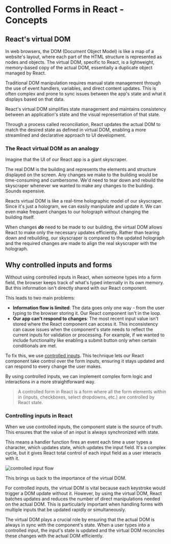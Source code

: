 # Controlled Forms in React - Concepts

## React's virtual DOM
In web browsers, the DOM (Document Object Model) is like a map of a website's layout, where each part of the HTML structure is represented as nodes and objects. The virtual DOM, specific to React, is a lightweight, memory-based copy of the actual DOM, essentially a duplicate object managed by React. 

Traditional DOM manipulation requires manual state management through the use of event handlers, variables, and direct content updates. This is often complex and prone to sync issues between the app's state and what it displays based on that data. 

React's virtual DOM simplifies state management and maintains consistency between an application's state and the visual representation of that state. 

Through a process called reconciliation, React updates the actual DOM to match the desired state as defined in virtual DOM, enabling a more streamlined and declarative approach to UI development. 

### The React virtual DOM as an analogy 
Imagine that the UI of our React app is a giant skyscraper. 

The real DOM is the building and represents the elements and structure displayed on the screen. Any changes we make to the building would be time-consuming and cumbersome. We'd need to tear down and rebuild the skyscraper whenever we wanted to make any changes to the building. Sounds expensive.

Reacts virtual DOM is like a real-time holographic model of our skyscraper. Since it's just a hologram, we can easily manipulate and update it. We can even make frequent changes to our holograph without changing the building itself. 

When changes ***do*** need to be made to our building, the virtual DOM allows React to make only the necessary updates efficiently. Rather than tearing down and rebuilding, our skyscraper is compared to the updated holograph and the required changes are made to align the real skyscraper with the holograph. 

## Why controlled inputs and forms
Without using controlled inputs in React, when someone types into a form field, the browser keeps track of what's typed internally in its own memory. But this information isn't directly shared with our React component. 

This leads to two main problems: 

* **Information flow is limited**: The data goes only one way - from the user typing to the browser storing it. Our React component isn't in the loop.
* **Our app can't respond to changes**: The most recent input value isn't stored where the React component can access it. This inconsistency can cause issues when the component's state needs to reflect the current inputs for validation or processing. For example, if we wanted to include functionality like enabling a submit button only when certain conditionals are met. 

To fix this, we use [controlled inputs](https://react.dev/reference/react-dom/components/input#controlling-an-input-with-a-state-variable). This technique lets our React component take control over the form inputs, ensuring it stays updated and can respond to every change the user makes.

By using controlled inputs, we can implement complex form logic and interactions in a more straightforward way. 
> A controlled form in React is a form where all the form elements within in (inputs, checkboxes, select dropdowns, etc.) are controlled by React state. 

### Controlling inputs in React
When we use controlled inputs, the component state is the source of truth. This ensures that the value of an input is always synchronized with state. 

This means a handler function fires an event each time a user types a character, which updates state, which updates the input field. It's a complex cycle, but it gives React total control of each input field as a user interacts with it. 

![controlled input flow](https://pages.git.generalassemb.ly/modular-curriculum-all-courses/controlled-forms-in-react/concepts/assets/flow-chart.png)

This brings us back to the importance of the virtual DOM. 

For controlled inputs, the virtual DOM is vital because each keystroke would trigger a DOM update without it. However, by using the virtual DOM, React batches updates and reduces the number of direct manipulations needed on the actual DOM. This is particularly important when handling forms with multiple inputs that be updated rapidly or simultaneously. 

The virtual DOM plays a crucial role by ensuring that the actual DOM is always in sync with the component's state. When a user types into a controlled input, the input's state is updated and the virtual DOM reconciles these changes with the actual DOM efficiently. 